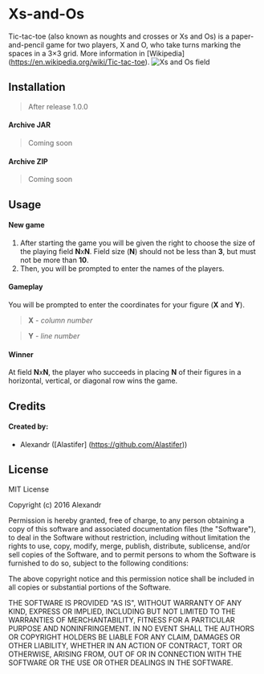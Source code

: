 # Xs-and-Os
Tic-tac-toe (also known as noughts and crosses or Xs and Os) is a paper-and-pencil game for two players, X and O, who take turns marking the spaces in a 3×3 grid. More information in [Wikipedia] (https://en.wikipedia.org/wiki/Tic-tac-toe).
![Xs and Os field](https://upload.wikimedia.org/wikipedia/commons/3/32/Tic_tac_toe.svg)

## Installation
> After release 1.0.0

#### Archive JAR
> Coming soon

#### Archive ZIP
>Coming soon


## Usage
#### New game
1. After starting the game you will be given the right to choose the size of the playing field **N**x**N**. Field size (**N**) should not be less than **3**, but must not be more than **10**.
2. Then, you will be prompted to enter the names of the players.

#### Gameplay
You will be prompted to enter the coordinates for your figure (**X** and **Y**).
> **X** - *column number*

> **Y** - *line number*

#### Winner
At field **N**x**N**, the player who succeeds in placing **N** of their figures in a horizontal, vertical, or diagonal row wins the game.

## Credits
#### Created by:
* Alexandr ([Alastifer] (https://github.com/Alastifer))

## License
MIT License

Copyright (c) 2016 Alexandr

Permission is hereby granted, free of charge, to any person obtaining a copy
of this software and associated documentation files (the "Software"), to deal
in the Software without restriction, including without limitation the rights
to use, copy, modify, merge, publish, distribute, sublicense, and/or sell
copies of the Software, and to permit persons to whom the Software is
furnished to do so, subject to the following conditions:

The above copyright notice and this permission notice shall be included in all
copies or substantial portions of the Software.

THE SOFTWARE IS PROVIDED "AS IS", WITHOUT WARRANTY OF ANY KIND, EXPRESS OR
IMPLIED, INCLUDING BUT NOT LIMITED TO THE WARRANTIES OF MERCHANTABILITY,
FITNESS FOR A PARTICULAR PURPOSE AND NONINFRINGEMENT. IN NO EVENT SHALL THE
AUTHORS OR COPYRIGHT HOLDERS BE LIABLE FOR ANY CLAIM, DAMAGES OR OTHER
LIABILITY, WHETHER IN AN ACTION OF CONTRACT, TORT OR OTHERWISE, ARISING FROM,
OUT OF OR IN CONNECTION WITH THE SOFTWARE OR THE USE OR OTHER DEALINGS IN THE
SOFTWARE.
